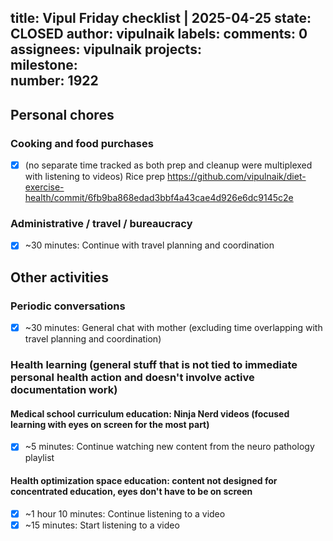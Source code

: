 title:	Vipul Friday checklist | 2025-04-25
state:	CLOSED
author:	vipulnaik
labels:	
comments:	0
assignees:	vipulnaik
projects:	
milestone:	
number:	1922
--
## Personal chores

### Cooking and food purchases

- [x] (no separate time tracked as both prep and cleanup were multiplexed with listening to videos) Rice prep https://github.com/vipulnaik/diet-exercise-health/commit/6fb9ba868edad3bbf4a43cae4d926e6dc9145c2e
### Administrative / travel / bureaucracy

- [x] ~30 minutes: Continue with travel planning and coordination

## Other activities

### Periodic conversations

- [x] ~30 minutes: General chat with mother (excluding time overlapping with travel planning and coordination)

### Health learning (general stuff that is not tied to immediate personal health action and doesn't involve active documentation work)

#### Medical school curriculum education: Ninja Nerd videos (focused learning with eyes on screen for the most part)

- [x] ~5 minutes: Continue watching new content from the neuro pathology playlist

#### Health optimization space education: content not designed for concentrated education, eyes don't have to be on screen

- [x] ~1 hour 10 minutes: Continue listening to a video
- [x] ~15 minutes: Start listening to a video
